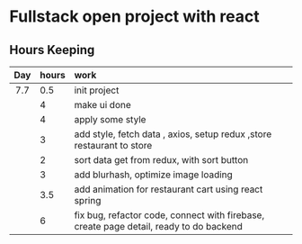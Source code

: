 # Fullstack open project with react

## Hours Keeping
| Day | hours | work |
|:----:|:-----|:-----|
|7.7| 0.5 | init project |
|| 4 | make ui done |
|| 4 | apply some style |
|| 3 | add style, fetch data , axios, setup redux ,store restaurant to store  |
|| 2 | sort data get from redux, with sort button|
|| 3 | add blurhash, optimize image loading|
|| 3.5 | add animation for restaurant cart using react spring|
|| 6 | fix bug, refactor code, connect with firebase, create page detail, ready to do backend|

